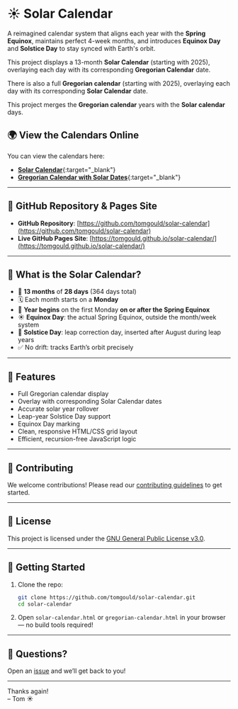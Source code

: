 # ☀️ Solar Calendar

A reimagined calendar system that aligns each year with the **Spring Equinox**, maintains perfect 4-week months, and introduces **Equinox Day** and **Solstice Day** to stay synced with Earth's orbit.

This project displays a 13-month **Solar Calendar** (starting with 2025), overlaying each day with its corresponding **Gregorian Calendar** date.

There is also a full **Gregorian calendar** (starting with 2025), overlaying each day with its corresponding **Solar Calendar** date.

This project merges the **Gregorian calendar** years with the **Solar calendar** days.

## 🌍 View the Calendars Online

You can view the calendars here:

- [**Solar Calendar**](https://tomgould.github.io/solar-calendar/solar-calendar.html){:target="_blank"}
- [**Gregorian Calendar with Solar Dates**](https://tomgould.github.io/solar-calendar/gregorian-calendar.html){:target="_blank"}

---

## 🔄 GitHub Repository & Pages Site

- **GitHub Repository**: [https://github.com/tomgould/solar-calendar](https://github.com/tomgould/solar-calendar)
- **Live GitHub Pages Site**: [https://tomgould.github.io/solar-calendar/](https://tomgould.github.io/solar-calendar/)

---

## 🔭 What is the Solar Calendar?

- 📅 **13 months** of **28 days** (364 days total)
- 🗓️ Each month starts on a **Monday**
- 🌱 **Year begins** on the first Monday **on or after the Spring Equinox**
- ☀️ **Equinox Day**: the actual Spring Equinox, outside the month/week system
- 🔁 **Solstice Day**: leap correction day, inserted after August during leap years
- ✅ No drift: tracks Earth’s orbit precisely

---

## 🧠 Features

- Full Gregorian calendar display
- Overlay with corresponding Solar Calendar dates
- Accurate solar year rollover
- Leap-year Solstice Day support
- Equinox Day marking
- Clean, responsive HTML/CSS grid layout
- Efficient, recursion-free JavaScript logic

---

## 🙌 Contributing

We welcome contributions! Please read our [contributing guidelines](CONTRIBUTING.md) to get started.

---

## 📄 License

This project is licensed under the [GNU General Public License v3.0](https://www.gnu.org/licenses/gpl-3.0.html).

---

## 🚀 Getting Started

1. Clone the repo:
   ```bash
   git clone https://github.com/tomgould/solar-calendar.git
   cd solar-calendar
   ```

2. Open `solar-calendar.html` or `gregorian-calendar.html` in your browser — no build tools required!

---

## 🙋 Questions?

Open an [issue](https://github.com/tomgould/solar-calendar/issues) and we’ll get back to you!

---

Thanks again!  
– Tom ☀️
